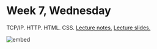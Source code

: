 # Week 7, Wednesday

TCP/IP. HTTP. HTML. CSS.  [Lecture notes.](http://cdn.cs50.net/2014/fall/lectures/7/w/notes7w/notes7w.html) [Lecture slides.](http://cdn.cs50.net/2014/fall/lectures/7/w/week7w.pdf)

![embed](https://www.youtube.com/embed/LbDYLUuwnTk)
